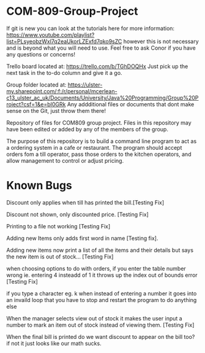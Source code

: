 # COM-809-Group-Project

If git is new you can look at the tutorials here for more information: https://www.youtube.com/playlist?list=PLsyeobzWxl7q2eaUkorLZExfd7qko9sZC however this is not necessary and is beyond what you will need to use. Feel free to ask Conor if you have any questions or concerns!

Trello board located at: https://trello.com/b/TGhDOQHx
Just pick up the next task in the to-do column and give it a go.

Group folder located at: https://ulster-my.sharepoint.com/:f:/r/personal/mcerlean-c13_ulster_ac_uk/Documents/University/Java%20Programming/Group%20Project?csf=1&e=bI0GRk
Any addditional files or documents that dont make sense on the Git, just throw them there!

Repository of files for COM809 group project.
Files in this repository may have been edited or added by any of the members of the group.

The purpose of this repository is to build a command line program to act as a ordering system in a cafe or restaurant.
The program should accept orders fom a till operator, pass those orders to the kitchen operators, and allow management to control or adjust pricing.



# Known Bugs


Discount only applies when till has printed the bill.[Testing Fix]

Discount not shown, only discounted price. [Testing Fix]

Printing to a file not working [Testing Fix]

Adding new Items only adds first word in name [Testing fix].

Adding new items now print a list of all the items and their details but says the new item is out of stock...
[Testing Fix]

when choosing options to do with orders, if you enter the table number wrong ie. entering 4 insteadd of 1 it throws up the index out of bounds error
[Testing Fix]

if you type a character eg. k when instead of entering a number it goes into an invaild loop that you have to stop and restart the program to do anything else


When the manager selects view out of stock it makes the user input a number to mark an item out of stock instead of viewing them.
[Testing Fix]

When the final bill is printed do we want discount to appear on the bill too? if not it just looks like our math sucks.


